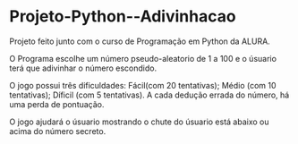 # Projeto-Python--Adivinhacao
Projeto feito junto com o curso de Programação em Python da ALURA.

O Programa escolhe um número pseudo-aleatorio de 1 a 100 e o úsuario terá que adivinhar o número escondido.

O jogo possui três dificuldades: Fácil(com 20 tentativas); Médio (com 10 tentativas); Díficil (com 5 tentativas).
A cada dedução errada do número, há uma perda de pontuação. 

O jogo ajudará o úsuario mostrando o chute do úsuario está abaixo ou acima do número secreto.
